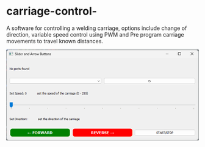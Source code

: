 # carriage-control-
A software for controlling a welding carriage, options include change of direction, variable speed control using PWM and Pre program carriage movements to travel known distances.

![alt text](https://github.com/curi0sity722/carriage-control-/blob/main/carriage_control_UI.png?raw=true)
